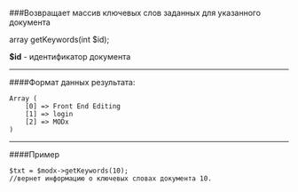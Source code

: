 ###Возвращает массив ключевых слов заданных для указанного документа

array getKeywords(int $id);

**$id** - идентификатор документа

***

####Формат данных результата:

	Array ( 
		[0] => Front End Editing 
		[1] => login 
		[2] => MODx 
	)

***

####Пример

	$txt = $modx->getKeywords(10);
	//вернет информацию о ключевых словах документа 10.